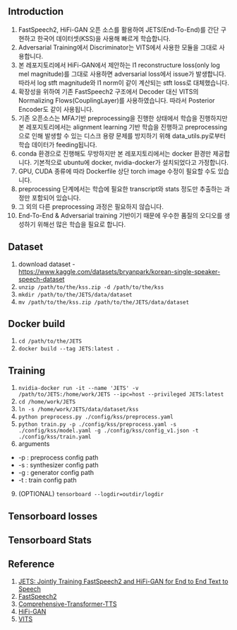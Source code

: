 ## Introduction
1. FastSpeech2, HiFi-GAN 오픈 소스를 활용하여 JETS(End-To-End)를 간단 구현하고 한국어 데이터셋(KSS)을 사용해 빠르게 학습합니다.
2. Adversarial Training에서 Discriminator는 VITS에서 사용한 모듈을 그대로 사용합니다.
3. 본 레포지토리에서 HiFi-GAN에서 제안하는 l1 reconstructure loss(only log mel magnitude)를 그대로 사용하면 adversarial loss에서 issue가 발생합니다. 따라서 log stft magnitude와 l1 norm이 같이 계산되는 stft loss로 대체했습니다.
4. 확장성을 위하여 기존 FastSpeech2 구조에서 Decoder 대신 VITS의 Normalizing Flows(CouplingLayer)를 사용하였습니다. 따라서 Posterior Encoder도 같이 사용됩니다.
5. 기존 오픈소스는 MFA기반 preprocessing을 진행한 상태에서 학습을 진행하지만 본 레포지토리에서는 alignment learning 기반 학습을 진행하고 preprocessing으로 인해 발생할 수 있는 디스크 용량 문제를 방지하기 위해 data_utils.py로부터 학습 데이터가 feeding됩니다.
6. conda 환경으로 진행해도 무방하지만 본 레포지토리에서는 docker 환경만 제공합니다. 기본적으로 ubuntu에 docker, nvidia-docker가 설치되었다고 가정합니다.
7. GPU, CUDA 종류에 따라 Dockerfile 상단 torch image 수정이 필요할 수도 있습니다.
8. preprocessing 단계에서는 학습에 필요한 transcript와 stats 정도만 추출하는 과정만 포함되어 있습니다.
9. 그 외의 다른 preprocessing 과정은 필요하지 않습니다.
10. End-To-End & Adversarial training 기반이기 때문에 우수한 품질의 오디오를 생성하기 위해선 많은 학습을 필요로 합니다.

## Dataset
1. download dataset - https://www.kaggle.com/datasets/bryanpark/korean-single-speaker-speech-dataset
2. `unzip /path/to/the/kss.zip -d /path/to/the/kss`
3. `mkdir /path/to/the/JETS/data/dataset`
4. `mv /path/to/the/kss.zip /path/to/the/JETS/data/dataset`

## Docker build
1. `cd /path/to/the/JETS`
2. `docker build --tag JETS:latest .`

## Training
1. `nvidia-docker run -it --name 'JETS' -v /path/to/JETS:/home/work/JETS --ipc=host --privileged JETS:latest`
2. `cd /home/work/JETS`
5. `ln -s /home/work/JETS/data/dataset/kss`
6. `python preprocess.py ./config/kss/preprocess.yaml`
7. `python train.py -p ./config/kss/preprocess.yaml -s ./config/kss/model.yaml -g ./config/kss/config_v1.json -t ./config/kss/train.yaml`
8. arguments
  * -p : preprocess config path
  * -s : synthesizer config path
  * -g : generator config path
  * -t : train config path
9. (OPTIONAL) `tensorboard --logdir=outdir/logdir`

## Tensorboard losses


## Tensorboard Stats


## Reference
1. [JETS: Jointly Training FastSpeech2 and HiFi-GAN for End to End Text to Speech](https://arxiv.org/abs/2203.16852)
3. [FastSpeech2](https://github.com/ming024/FastSpeech2)
4. [Comprehensive-Transformer-TTS](https://github.com/keonlee9420/Comprehensive-Transformer-TTS)
5. [HiFi-GAN](https://github.com/jik876/hifi-gan)
6. [VITS](https://github.com/jaywalnut310/vits)
